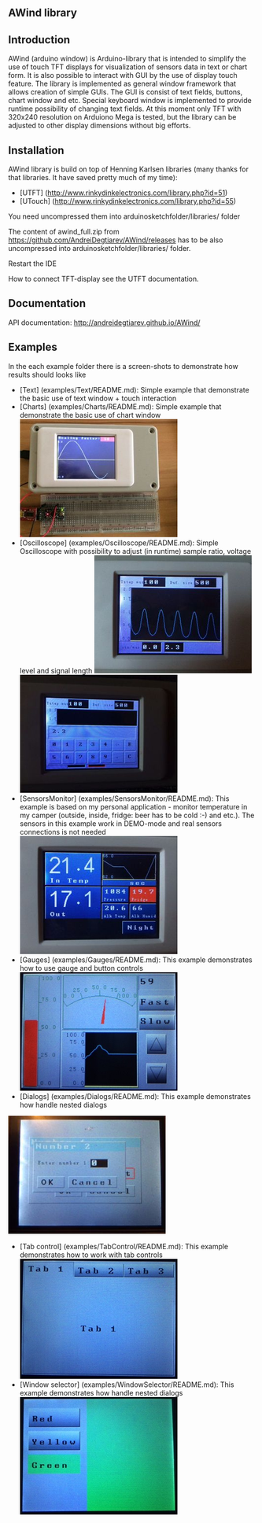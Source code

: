 AWind library
-------------
Introduction
------------
AWind (arduino window) is Arduino-library that is intended to simplify the use of touch TFT displays for visualization of sensors data in text or chart form. It is also possible to interact with GUI by the use of display touch feature. 
The library is implemented as general window framework that allows creation of simple GUIs. The GUI is consist of text fields, buttons, chart window and etc. 
Special keyboard window is implemented to provide runtime possibility of changing text fields.
At this moment only TFT with 320x240 resolution on Arduiono Mega is tested, but the library can be adjusted to other display dimensions without big efforts.

Installation
------------
AWind library is build on top of Henning Karlsen libraries (many thanks for that libraries. It have saved pretty much of my time): 
* [UTFT] (http://www.rinkydinkelectronics.com/library.php?id=51)
* [UTouch] (http://www.rinkydinkelectronics.com/library.php?id=55)

You need uncompressed them into  arduinosketchfolder/libraries/ folder

The content of awind_full.zip from https://github.com/AndreiDegtiarev/AWind/releases has to be also uncompressed into arduinosketchfolder/libraries/ folder.

Restart the IDE

How to connect TFT-display see the UTFT documentation.

Documentation
------------
API documentation: http://andreidegtiarev.github.io/AWind/

Examples
--------
In the each example folder there is a screen-shots to demonstrate how results should looks like
* [Text] (examples/Text/README.md): Simple example that demonstrate the basic use of text window + touch interaction
* [Charts] (examples/Charts/README.md): Simple example that demonstrate the basic use of chart window 
![](examples/Charts/Example.JPG)
* [Oscilloscope] (examples/Oscilloscope/README.md): Simple Oscilloscope with possibility to adjust (in runtime) sample ratio, voltage level and signal length
![](examples/Oscilloscope/Example.JPG)
![](examples/Oscilloscope/Example1.JPG)
* [SensorsMonitor] (examples/SensorsMonitor/README.md): This example is based on my personal application - monitor temperature in my camper (outside, inside, fridge: beer has to be cold :-) and etc.). The sensors in this example work in DEMO-mode and real sensors connections is not needed
![](examples/SensorsMonitor/Example.JPG)
* [Gauges] (examples/Gauges/README.md): This example demonstrates how to use gauge and button controls
![](examples/Gauges/Example.JPG)
* [Dialogs] (examples/Dialogs/README.md): This example demonstrates how handle nested dialogs

![](examples/Dialogs/Example.JPG)
* [Tab control] (examples/TabControl/README.md): This example demonstrates how to work with tab controls
![](examples/TabControl/Example.JPG)
* [Window selector] (examples/WindowSelector/README.md): This example demonstrates how handle nested dialogs
![](examples/WindowSelector/Example.JPG)
